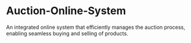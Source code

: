 # Auction-Online-System
An integrated online system that efficiently manages the auction process, enabling seamless buying and selling of products.
